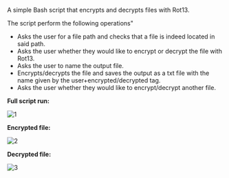A simple Bash script that encrypts and decrypts files with Rot13.

The script perform the following operations"
- Asks the user for a file path and checks that a file is indeed located in said path.
- Asks the user whether they would like to encrypt or decrypt the file with Rot13.
- Asks the user to name the output file.
- Encrypts/decrypts the file and saves the output as a txt file with the name given by the user+encrypted/decrypted tag.
- Asks the user whether they would like to encrypt/decrypt another file.

<b>Full script run:</b>

![1](https://github.com/icon5730/Rot13/assets/166230648/8164f0cd-0f8a-4ca1-998d-caaab47ad916)

<b>Encrypted file:</b>

![2](https://github.com/icon5730/Rot13/assets/166230648/f1b9678e-ee75-4ebf-aca0-d8ee4a7d483b)

<b>Decrypted file:</b>

![3](https://github.com/icon5730/Rot13/assets/166230648/da3be44f-8202-4cc5-9213-e2a055adf46b)
